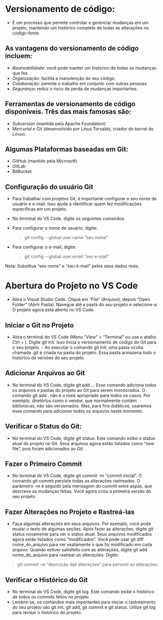 # Versionamento de código:
-  É um processo que permite controlar e gerenciar mudanças em um projeto, mantendo um histórico completo de todas as alterações no código-fonte.

## As vantagens do versionamento de código incluem:
- *Rastreabilidade:* você pode manter um histórico de todas as mudanças que fez.
- *Organização:* facilita a manutenção do seu código.
- *Colaboração:* permite o trabalho em conjunto com outras pessoas.
- *Segurança:* reduz o risco de perda de mudanças importantes.

## Ferramentas de versionamento de código disponíveis. Três das mais famosas são:
- *Subversion* (mantida pela Apache Foundation)
- *Mercurial e Git* (desenvolvido por Linus Torvalds, criador do kernel do Linux).

## Algumas Plataformas baseadas em Git:
- GitHub (mantido pela Microsoft)
- GitLab
- BitBucket

## Configuração do usuário Git
- Para trabalhar com projetos Git, é importante configurar o seu nome de usuário e e-mail. Isso ajuda a identificar quem fez modificações específicas em um projeto.
- No terminal do VS Code, digite os seguintes comandos:
- Para configurar o nome de usuário, digite:
  > git config --global user.name “seu nome”

- Para configurar o e-mail, digite:
  > git config --global user.email “seu e-mail”

Nota: Substitua “seu nome” e “seu e-mail” pelos seus dados reais.

# Abertura do Projeto no VS Code
- Abra o Visual Studio Code. Clique em “File” (Arquivo), depois “Open Folder” (Abrir Pasta). Navegue até a pasta do seu projeto e selecione-a. O projeto agora está aberto no VS Code.

## Iniciar o Git no Projeto
- Abra o terminal do VS Code (Menu “View” > “Terminal” ou use o atalho Ctrl + ). Digite git init. Isso inicia o versionamento de código do Git para o seu projeto. - Ao executar o comando git init, uma pasta oculta chamada .git é criada na pasta do projeto. Essa pasta armazena todo o histórico de versões do seu projeto.

## Adicionar Arquivos ao Git
- No terminal do VS Code, digite git add … Esse comando adiciona todos os arquivos e pastas do projeto ao Git para serem monitorados. O comando git add . não é o mais apropriado para todos os casos. Por exemplo, diretórios como o vendor, que normalmente contêm bibliotecas, não são versionados. Mas, para fins didáticos, usaremos esse comando para adicionar todos os arquivos neste momento.

## Verificar o Status do Git: 
- No terminal do VS Code, digite git status. Este comando exibe o status atual do projeto no Git. Seus arquivos agora estão listados como “new file”, pois foram adicionados ao Git.

## Fazer o Primeiro Commit
- No terminal do VS Code, digite git commit -m “commit inicial”. O comando git commit persiste todas as alterações rastreadas. O parâmetro -m é seguido pela mensagem do commit entre aspas, que descreve as mudanças feitas. Você agora criou a primeira versão do seu projeto.

## Fazer Alterações no Projeto e Rastreá-las
- Faça algumas alterações em seus arquivos. Por exemplo, você pode mudar o texto de algumas seções. Após fazer as alterações, digite git status novamente para ver o status atual. Seus arquivos modificados agora estão listados como “modificados”. Você pode usar git diff nome_do_arquivo para ver exatamente o que foi modificado em cada arquivo. Quando estiver satisfeito com as alterações, digite git add nome_do_arquivo para rastrear as alterações. 
Digite:
> git commit -m “descrição das alterações” para persistir as alterações.

## Verificar o Histórico do Git
- No terminal do VS Code, digite git log. Este comando exibe o histórico de todos os commits feitos no projeto.
- Lembre-se, os comandos mais importantes para iniciar o rastreamento do seu projeto são git init, git add, git commit e git status. Utilize git log para revisar o histórico do projeto.